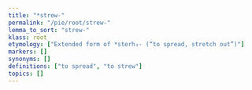 ```yaml
---
title: "*strew-"
permalink: "/pie/root/strew-"
lemma_to_sort: "strew-"
klass: root
etymology: ["Extended form of *sterh₃- (“to spread, stretch out”)"]
markers: []
synonyms: []
definitions: ["to spread", "to strew"]
topics: []
---
```

